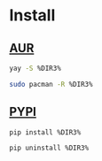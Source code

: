 # Install

## [AUR](https://aur.archlinux.org/packages/%DIR3%)

```sh
yay -S %DIR3%
```

```sh
sudo pacman -R %DIR3%
```

## [PYPI](https://pypi.org/project/%DIR3%)

```sh
pip install %DIR3%
```

```sh
pip uninstall %DIR3%
```
